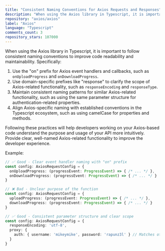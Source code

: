 ```yaml
---
title: "Consistent Naming Conventions for Axios Requests and Responses"
description: "When using the Axios library in Typescript, it is important to follow consistent naming conventions to improve code readability and maintainability. Use the 'on' prefix for Axios event handlers and callbacks, use domain-specific prefixes like 'response' to clarify scope, maintain consistent naming patterns for similar functionality, and align with established conventions."
repository: "axios/axios"
label: "Axios"
language: "Typescript"
comments_count: 3
repository_stars: 107000
---
```


When using the Axios library in Typescript, it is important to follow consistent naming conventions to improve code readability and maintainability. Specifically:

1. Use the "on" prefix for Axios event handlers and callbacks, such as `onUploadProgress` and `onDownloadProgress`.
2. Use domain-specific prefixes like "response" to clarify the scope of Axios-related functionality, such as `responseEncoding` and `responseType`.
3. Maintain consistent naming patterns for similar Axios-related functionality, such as using the same parameter structure for authentication-related properties.
4. Align Axios-specific naming with established conventions in the Typescript ecosystem, such as using camelCase for properties and methods.

Following these practices will help developers working on your Axios-based code understand the purpose and usage of your API more intuitively. Provide clear, well-named Axios-related functionality to improve the developer experience.

Example:
```typescript
// ✅ Good - Clear event handler naming with "on" prefix
const config: AxiosRequestConfig = {
  onUploadProgress: (progressEvent: ProgressEvent) => { /* ... */ },
  onDownloadProgress: (progressEvent: ProgressEvent) => { /* ... */ }
}

// ❌ Bad - Unclear purpose of the function
const config: AxiosRequestConfig = {
  uploadProgress: (progressEvent: ProgressEvent) => { /* ... */ },
  downloadProgress: (progressEvent: ProgressEvent) => { /* ... */ }
}

// ✅ Good - Consistent parameter structure and clear scope
const config: AxiosRequestConfig = {
  responseEncoding: 'utf-8',
  proxy: {
    auth: { username: 'mikeymike', password: 'rapunz3l' } // Matches other auth patterns
  }
}
```
